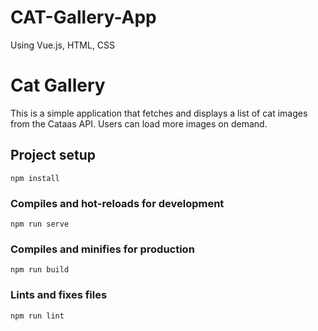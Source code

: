# CAT-Gallery-App
Using Vue.js, HTML, CSS

# Cat Gallery

This is a simple application that fetches and displays a list of cat images from the Cataas API. Users can load more images on demand.
## Project setup
```
npm install
```

### Compiles and hot-reloads for development
```
npm run serve
```

### Compiles and minifies for production
```
npm run build
```

### Lints and fixes files
```
npm run lint
```
